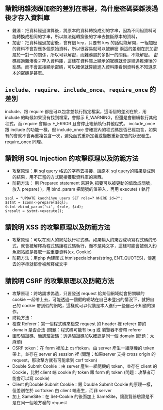 ﻿## 請說明雜湊跟加密的差別在哪裡，為什麼密碼要雜湊過後才存入資料庫
- 雜湊：把資料經過演算後，將原本的資料轉換成別的字串，因為不同組資料可能轉換成相同的字串，所以無法從轉換後的字串去推斷原本的資料，
- 加密：把資料經過加密後，會有個 key，只要有 key 的話就能解開，一組加密的資料不會對應多個原始資料，所以很容易就可以被解密
兩這的差別在於加密屬於一對一的關係，所以可以解密，而雜湊屬於多對一的關係，不能解密。
密碼經過雜湊後才存入資料庫，這樣在資料庫上顯示的密碼就會是經過雜湊後的亂碼，而不會直接顯示密碼，可以確保就算能進入資料庫看到資料也不知道原本的密碼是甚麼。


## `include`、`require`、`include_once`、`require_once` 的差別
include、跟 require 都是可以包含並執行指定檔案，這兩個的差別在於，用 include 的時候如果沒有找到檔案，會顯示 E_WARNING，但還是會繼續執行其他程式，而 require 會顯示 E_ERROR 且會停止繼續執行其他程式。
include_once 跟 include 的功能一樣，但 include_once 會確認內的程式碼是否已經包含，如果有的會就不會再重複包含一次，避免函式重新定義或變數重新宣告的狀況發生。require_once 同理。


## 請說明 SQL Injection 的攻擊原理以及防範方法
- 攻擊原理：用 sql query 格式的字串去拼接，讓原本 sql query的結果變成別的結果，用不正當的方式間接獲取資料庫的東西。
- 防範方法： 用 Prepared statement 來避免
把要可以被更動的值改成問號，放入 prepare( )，用 bind_param 把問號的值帶入，再用 execute( ) 執行
```
$sql = "UPDATE kaochihyu_users SET role=? WHERE id=?";
$stmt = $conn->prepare($sql);
$stmt->bind_param('si', $role, $id);
$result = $stmt->execute();
```


##  請說明 XSS 的攻擊原理以及防範方法
- 攻擊原理：可以在別人的網站執行程式碼，如果輸入的東西成填寫程式碼的形式，就會被解釋為程式碼讓程式碼執行，而不是純文字，這樣可能會被倒入釣魚網站或是獲取一些重要資料(ex. Cookie)
- 防範方法：用php 內建函式 htmlspecialchars(string, ENT_QUOTES)，傳進去的字串就都會被解釋成文字


## 請說明 CSRF 的攻擊原理以及防範方法
- 攻擊原理：跨站請求偽造，只要發送 request 給某個網域就會把關聯的 cookie 一起帶上去，可能透過一個假的網站在自己未登出的情況下，就把自己的 cookie 帶到假的網站，這樣就可以假裝是本人進行一些自己不知道的操作。
- 防範方法：
- 檢查 Referer：寫一個程式碼來檢查 request 的 header 裡 referer 帶的 domain 是否合法 (問題：程式碼可能有 bug 或 瀏覽器不會帶 referer
- 圖形驗證碼、簡訊驗證碼：透過驗證碼加以確認是同一個 domain (問題：太麻煩)
- CSRF token：在 form 裡加上 csrftoken，由 server 產生一組隨機的 token 帶上，並存在 server 的 session 裡 (問題：如果server 支持 cross origin 的 request，那攻擊方就有可能拿到 csrf token)
- Double Submit Cookie：由 server 產生一組隨機的 token，並存在 client 的 Cookie，比對 client 端 cookie 的 token 跟 form 的 token (問題：攻擊者可能會可以寫 cookie)
- Client 的Double Submit Cookie：跟 Double Submit Cookie 的原理一樣，但差別在於 csrftoken 由 client 端產生，而非 server
- 加上 SameSite：在 Set-Cookie 的後面加上 SameSite，讓瀏覽器驗證是不是在同一個地方發的 request
